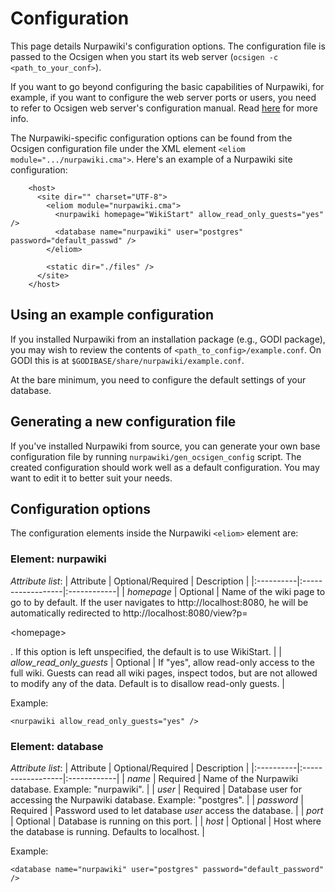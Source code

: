 # Configuration #
This page details Nurpawiki's configuration options.  The configuration file is passed to the Ocsigen when you start its web server (`ocsigen -c <path_to_your_conf>`).

If you want to go beyond configuring the basic capabilities of Nurpawiki, for example, if you want to configure the web server ports or users, you need to refer to Ocsigen web server's configuration manual.  Read [here](http://www.ocsigen.org/config) for more info.

The Nurpawiki-specific configuration options can be found from the Ocsigen configuration file under the XML element `<eliom module=".../nurpawiki.cma">`.  Here's an example of a Nurpawiki site configuration:

```
    <host>  
      <site dir="" charset="UTF-8">
        <eliom module="nurpawiki.cma">
          <nurpawiki homepage="WikiStart" allow_read_only_guests="yes" />
          <database name="nurpawiki" user="postgres" password="default_passwd" />
        </eliom>

        <static dir="./files" />
      </site>
    </host>
```

## Using an example configuration ##
If you installed Nurpawiki from an installation package (e.g., GODI package), you may wish to review the contents of `<path_to_config>/example.conf`.  On GODI this is at `$GODIBASE/share/nurpawiki/example.conf`.

At the bare minimum, you need to configure the default settings of your database.

## Generating a new configuration file ##
If you've installed Nurpawiki from source, you can generate your own base configuration file by running `nurpawiki/gen_ocsigen_config` script.  The created configuration should work well as a default configuration.  You may want to edit it to better suit your needs.

## Configuration options ##
The configuration elements inside the Nurpawiki `<eliom>` element are:

### Element: nurpawiki ###
_Attribute list_:
| Attribute | Optional/Required | Description |
|:----------|:------------------|:------------|
| _homepage_ | Optional | Name of the wiki page to go to by default.  If the user navigates to http://localhost:8080, he will be automatically redirected to http://localhost:8080/view?p=

&lt;homepage&gt;

.  If this option is left unspecified, the default is to use WikiStart. |
| _allow\_read\_only\_guests_ | Optional | If "yes", allow read-only access to the full wiki.  Guests can read all wiki pages, inspect todos, but are not allowed to modify any of the data. Default is to disallow read-only guests. |

Example:
```
<nurpawiki allow_read_only_guests="yes" />
```

### Element: database ###
_Attribute list_:
| Attribute | Optional/Required | Description |
|:----------|:------------------|:------------|
| _name_ | Required | Name of the Nurpawiki database.  Example: "nurpawiki". |
| _user_ | Required | Database user for accessing the Nurpawiki database.  Example: "postgres". |
| _password_ | Required | Password used to let database _user_ access the database. |
| _port_ | Optional | Database is running on this port. |
| _host_ | Optional | Host where the database is running.  Defaults to localhost. |

Example:
```
<database name="nurpawiki" user="postgres" password="default_password" />
```